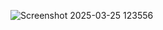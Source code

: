 ![Screenshot 2025-03-25 123556](https://github.com/user-attachments/assets/182f2f7d-37dc-4b00-b40b-c4260c6cf8ae)
